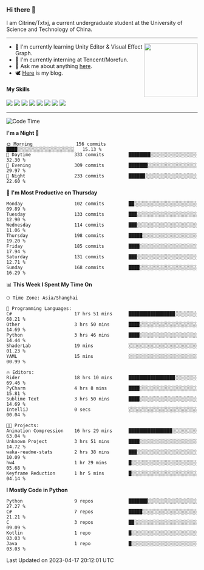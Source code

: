 ### Hi there 👋

I am Citrine/Txtxj, a current undergraduate student at the University of Science and Technology of China.

---

<img align="right" height="141" src="https://github-readme-stats.vercel.app/api?username=txtxj&theme=tokyonight&show_icons=true&count_private=true">

- 🌱 I'm currently learning Unity Editor & Visual Effect Graph.
- 🐶 I'm currently interning at Tencent/Morefun.
- 💬 Ask me about anything [here](https://github.com/txtxj/txtxj/issues).
- 🕊️ [Here](https://txtxj.top) is my blog.

#### My Skills

![](https://img.shields.io/badge/C%23-239120?logo=csharp&logoColor=fff)
![](https://img.shields.io/badge/Unity-000000?logo=unity&logoColor=fff)
![](https://img.shields.io/badge/Python-3e74a2?logo=python&logoColor=fff)
![](https://img.shields.io/badge/C++-65318e?logo=cplusplus&logoColor=fff)
![](https://img.shields.io/badge/C-5654a2?logo=c&logoColor=fff)
![](https://img.shields.io/badge/Blender-f5792a?logo=blender&logoColor=fff)
![](https://img.shields.io/badge/OpenJDK-ffffff?logo=openjdk&logoColor=000)
![](https://img.shields.io/badge/SQL-cc2927?logo=microsoftsqlserver&logoColor=fff)

---

<!--START_SECTION:waka-->
![Code Time](http://img.shields.io/badge/Code%20Time-795%20hrs%2036%20mins-blue)

**I'm a Night 🦉** 

```text
🌞 Morning                156 commits         ████░░░░░░░░░░░░░░░░░░░░░   15.13 % 
🌆 Daytime                333 commits         ████████░░░░░░░░░░░░░░░░░   32.30 % 
🌃 Evening                309 commits         ███████░░░░░░░░░░░░░░░░░░   29.97 % 
🌙 Night                  233 commits         ██████░░░░░░░░░░░░░░░░░░░   22.60 % 
```
📅 **I'm Most Productive on Thursday** 

```text
Monday                   102 commits         ██░░░░░░░░░░░░░░░░░░░░░░░   09.89 % 
Tuesday                  133 commits         ███░░░░░░░░░░░░░░░░░░░░░░   12.90 % 
Wednesday                114 commits         ███░░░░░░░░░░░░░░░░░░░░░░   11.06 % 
Thursday                 198 commits         █████░░░░░░░░░░░░░░░░░░░░   19.20 % 
Friday                   185 commits         ████░░░░░░░░░░░░░░░░░░░░░   17.94 % 
Saturday                 131 commits         ███░░░░░░░░░░░░░░░░░░░░░░   12.71 % 
Sunday                   168 commits         ████░░░░░░░░░░░░░░░░░░░░░   16.29 % 
```


📊 **This Week I Spent My Time On** 

```text
🕑︎ Time Zone: Asia/Shanghai

💬 Programming Languages: 
C#                       17 hrs 51 mins      █████████████████░░░░░░░░   68.21 % 
Other                    3 hrs 50 mins       ████░░░░░░░░░░░░░░░░░░░░░   14.69 % 
Python                   3 hrs 46 mins       ████░░░░░░░░░░░░░░░░░░░░░   14.44 % 
ShaderLab                19 mins             ░░░░░░░░░░░░░░░░░░░░░░░░░   01.23 % 
YAML                     15 mins             ░░░░░░░░░░░░░░░░░░░░░░░░░   00.99 % 

🔥 Editors: 
Rider                    18 hrs 10 mins      █████████████████░░░░░░░░   69.46 % 
PyCharm                  4 hrs 8 mins        ████░░░░░░░░░░░░░░░░░░░░░   15.81 % 
Sublime Text             3 hrs 50 mins       ████░░░░░░░░░░░░░░░░░░░░░   14.69 % 
IntelliJ                 0 secs              ░░░░░░░░░░░░░░░░░░░░░░░░░   00.04 % 

🐱‍💻 Projects: 
Animation Compression    16 hrs 29 mins      ████████████████░░░░░░░░░   63.04 % 
Unknown Project          3 hrs 51 mins       ████░░░░░░░░░░░░░░░░░░░░░   14.72 % 
waka-readme-stats        2 hrs 38 mins       ███░░░░░░░░░░░░░░░░░░░░░░   10.09 % 
hw4                      1 hr 29 mins        █░░░░░░░░░░░░░░░░░░░░░░░░   05.68 % 
Keyframe Reduction       1 hr 5 mins         █░░░░░░░░░░░░░░░░░░░░░░░░   04.14 % 
```

**I Mostly Code in Python** 

```text
Python                   9 repos             ███████░░░░░░░░░░░░░░░░░░   27.27 % 
C#                       7 repos             █████░░░░░░░░░░░░░░░░░░░░   21.21 % 
C                        3 repos             ██░░░░░░░░░░░░░░░░░░░░░░░   09.09 % 
Kotlin                   1 repo              █░░░░░░░░░░░░░░░░░░░░░░░░   03.03 % 
Java                     1 repo              █░░░░░░░░░░░░░░░░░░░░░░░░   03.03 % 
```




 Last Updated on 2023-04-17 20:12:01 UTC
<!--END_SECTION:waka-->
